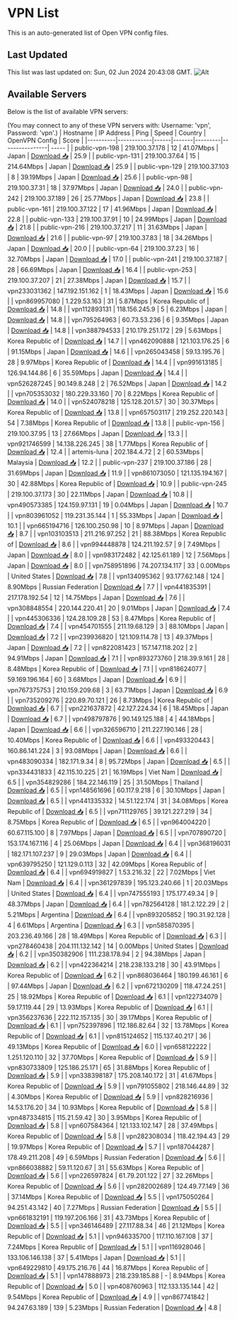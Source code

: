 # VPN List

This is an auto-generated list of Open VPN config files.

## Last Updated

This list was last updated on: Sun, 02 Jun 2024 20:43:08 GMT.
![Alt](https://repobeats.axiom.co/api/embed/186b98318ef1479477931607c1ad7d823f12451f.svg "Repobeats analytics image")

## Available Servers

Below is the list of available VPN servers:

(You may connect to any of these VPN servers with: Username: 'vpn', Password: 'vpn'.)
| Hostname | IP Address | Ping | Speed | Country | OpenVPN Config | Score |
|----------|------------|------|-------|---------|----------------| ----- |
| public-vpn-198 | 219.100.37.178 | 12 | 41.07Mbps | Japan | [Download 📥](./configs/server_0_JP.ovpn) | 25.9 |
| public-vpn-131 | 219.100.37.64 | 15 | 214.64Mbps | Japan | [Download 📥](./configs/server_1_JP.ovpn) | 25.9 |
| public-vpn-129 | 219.100.37.103 | 8 | 39.19Mbps | Japan | [Download 📥](./configs/server_2_JP.ovpn) | 25.6 |
| public-vpn-98 | 219.100.37.31 | 18 | 37.97Mbps | Japan | [Download 📥](./configs/server_3_JP.ovpn) | 24.0 |
| public-vpn-242 | 219.100.37.189 | 26 | 25.77Mbps | Japan | [Download 📥](./configs/server_4_JP.ovpn) | 23.8 |
| public-vpn-161 | 219.100.37.122 | 17 | 41.96Mbps | Japan | [Download 📥](./configs/server_5_JP.ovpn) | 22.8 |
| public-vpn-133 | 219.100.37.91 | 10 | 24.99Mbps | Japan | [Download 📥](./configs/server_6_JP.ovpn) | 21.8 |
| public-vpn-216 | 219.100.37.217 | 11 | 31.63Mbps | Japan | [Download 📥](./configs/server_7_JP.ovpn) | 21.6 |
| public-vpn-97 | 219.100.37.83 | 18 | 34.26Mbps | Japan | [Download 📥](./configs/server_8_JP.ovpn) | 20.0 |
| public-vpn-64 | 219.100.37.23 | 16 | 32.70Mbps | Japan | [Download 📥](./configs/server_9_JP.ovpn) | 17.0 |
| public-vpn-241 | 219.100.37.187 | 28 | 66.69Mbps | Japan | [Download 📥](./configs/server_10_JP.ovpn) | 16.4 |
| public-vpn-253 | 219.100.37.207 | 21 | 27.38Mbps | Japan | [Download 📥](./configs/server_11_JP.ovpn) | 15.7 |
| vpn233031362 | 147.192.151.162 | 1 | 18.43Mbps | Japan | [Download 📥](./configs/server_12_JP.ovpn) | 15.6 |
| vpn869957080 | 1.229.53.163 | 31 | 5.87Mbps | Korea Republic of | [Download 📥](./configs/server_13_KR.ovpn) | 14.8 |
| vpn112893131 | 118.156.245.9 | 5 | 6.23Mbps | Japan | [Download 📥](./configs/server_14_JP.ovpn) | 14.8 |
| vpn795264963 | 60.73.53.236 | 6 | 9.35Mbps | Japan | [Download 📥](./configs/server_15_JP.ovpn) | 14.8 |
| vpn388794533 | 210.179.251.172 | 29 | 5.63Mbps | Korea Republic of | [Download 📥](./configs/server_16_KR.ovpn) | 14.7 |
| vpn462090888 | 121.103.176.25 | 6 | 91.15Mbps | Japan | [Download 📥](./configs/server_17_JP.ovpn) | 14.6 |
| vpn265043458 | 59.13.195.76 | 28 | 9.97Mbps | Korea Republic of | [Download 📥](./configs/server_18_KR.ovpn) | 14.4 |
| vpn991613185 | 126.94.144.86 | 6 | 35.59Mbps | Japan | [Download 📥](./configs/server_19_JP.ovpn) | 14.4 |
| vpn526287245 | 90.149.8.248 | 2 | 76.52Mbps | Japan | [Download 📥](./configs/server_20_JP.ovpn) | 14.2 |
| vpn705353032 | 180.229.33.160 | 70 | 8.22Mbps | Korea Republic of | [Download 📥](./configs/server_21_KR.ovpn) | 14.0 |
| vpn524078218 | 125.128.201.57 | 30 | 30.37Mbps | Korea Republic of | [Download 📥](./configs/server_22_KR.ovpn) | 13.8 |
| vpn657503117 | 219.252.220.143 | 54 | 7.38Mbps | Korea Republic of | [Download 📥](./configs/server_23_KR.ovpn) | 13.8 |
| public-vpn-156 | 219.100.37.95 | 13 | 27.66Mbps | Japan | [Download 📥](./configs/server_24_JP.ovpn) | 13.3 |
| vpn921746599 | 14.138.226.245 | 38 | 1.77Mbps | Korea Republic of | [Download 📥](./configs/server_25_KR.ovpn) | 12.4 |
| artemis-luna | 202.184.4.72 | 2 | 60.53Mbps | Malaysia | [Download 📥](./configs/server_26_MY.ovpn) | 12.2 |
| public-vpn-237 | 219.100.37.186 | 28 | 31.69Mbps | Japan | [Download 📥](./configs/server_27_JP.ovpn) | 11.9 |
| vpn861073050 | 121.135.194.167 | 30 | 42.88Mbps | Korea Republic of | [Download 📥](./configs/server_28_KR.ovpn) | 10.9 |
| public-vpn-245 | 219.100.37.173 | 30 | 22.11Mbps | Japan | [Download 📥](./configs/server_29_JP.ovpn) | 10.8 |
| vpn490573385 | 124.159.97.131 | 19 | 0.04Mbps | Japan | [Download 📥](./configs/server_30_JP.ovpn) | 10.7 |
| vpn803961052 | 119.231.35.144 | 1 | 55.33Mbps | Japan | [Download 📥](./configs/server_31_JP.ovpn) | 10.1 |
| vpn665194716 | 126.100.250.98 | 10 | 8.97Mbps | Japan | [Download 📥](./configs/server_32_JP.ovpn) | 8.7 |
| vpn103103513 | 211.216.97.252 | 21 | 88.38Mbps | Korea Republic of | [Download 📥](./configs/server_33_KR.ovpn) | 8.6 |
| vpn994448878 | 124.211.192.57 | 9 | 7.49Mbps | Japan | [Download 📥](./configs/server_34_JP.ovpn) | 8.0 |
| vpn983172482 | 42.125.61.189 | 12 | 7.56Mbps | Japan | [Download 📥](./configs/server_35_JP.ovpn) | 8.0 |
| vpn758951896 | 74.207.134.117 | 33 | 0.00Mbps | United States | [Download 📥](./configs/server_36_US.ovpn) | 7.8 |
| vpn134095362 | 93.177.62.148 | 124 | 8.90Mbps | Russian Federation | [Download 📥](./configs/server_37_RU.ovpn) | 7.7 |
| vpn441835391 | 217.178.192.54 | 12 | 14.75Mbps | Japan | [Download 📥](./configs/server_38_JP.ovpn) | 7.6 |
| vpn308848554 | 220.144.220.41 | 20 | 9.01Mbps | Japan | [Download 📥](./configs/server_39_JP.ovpn) | 7.4 |
| vpn445306336 | 124.28.109.28 | 53 | 8.47Mbps | Korea Republic of | [Download 📥](./configs/server_40_KR.ovpn) | 7.4 |
| vpn454701555 | 211.19.68.129 | 3 | 88.10Mbps | Japan | [Download 📥](./configs/server_41_JP.ovpn) | 7.2 |
| vpn239936820 | 121.109.114.78 | 13 | 49.37Mbps | Japan | [Download 📥](./configs/server_42_JP.ovpn) | 7.2 |
| vpn822081423 | 157.147.118.202 | 2 | 94.91Mbps | Japan | [Download 📥](./configs/server_43_JP.ovpn) | 7.1 |
| vpn893273760 | 218.39.9.161 | 28 | 8.48Mbps | Korea Republic of | [Download 📥](./configs/server_44_KR.ovpn) | 7.1 |
| vpn818624077 | 59.169.196.164 | 60 | 3.68Mbps | Japan | [Download 📥](./configs/server_45_JP.ovpn) | 6.9 |
| vpn767375753 | 210.159.209.68 | 3 | 63.71Mbps | Japan | [Download 📥](./configs/server_46_JP.ovpn) | 6.9 |
| vpn735209276 | 220.89.70.121 | 26 | 8.73Mbps | Korea Republic of | [Download 📥](./configs/server_47_KR.ovpn) | 6.7 |
| vpn221637872 | 42.127.224.34 | 6 | 18.45Mbps | Japan | [Download 📥](./configs/server_48_JP.ovpn) | 6.7 |
| vpn498797876 | 90.149.125.188 | 4 | 44.18Mbps | Japan | [Download 📥](./configs/server_49_JP.ovpn) | 6.6 |
| vpn326596710 | 211.227.190.146 | 28 | 10.40Mbps | Korea Republic of | [Download 📥](./configs/server_50_KR.ovpn) | 6.6 |
| vpn493320443 | 160.86.141.224 | 3 | 93.08Mbps | Japan | [Download 📥](./configs/server_51_JP.ovpn) | 6.6 |
| vpn483090334 | 182.171.9.34 | 8 | 95.72Mbps | Japan | [Download 📥](./configs/server_52_JP.ovpn) | 6.5 |
| vpn334431833 | 42.115.10.225 | 21 | 16.19Mbps | Viet Nam | [Download 📥](./configs/server_53_VN.ovpn) | 6.5 |
| vpn354829286 | 184.22.146.119 | 25 | 31.50Mbps | Thailand | [Download 📥](./configs/server_54_TH.ovpn) | 6.5 |
| vpn148561696 | 60.117.9.218 | 6 | 30.10Mbps | Japan | [Download 📥](./configs/server_55_JP.ovpn) | 6.5 |
| vpn441335332 | 14.51.122.174 | 31 | 34.08Mbps | Korea Republic of | [Download 📥](./configs/server_56_KR.ovpn) | 6.5 |
| vpn711129765 | 39.121.227.219 | 34 | 8.75Mbps | Korea Republic of | [Download 📥](./configs/server_57_KR.ovpn) | 6.5 |
| vpn964004220 | 60.67.115.100 | 8 | 7.97Mbps | Japan | [Download 📥](./configs/server_58_JP.ovpn) | 6.5 |
| vpn707890720 | 153.174.167.116 | 4 | 25.06Mbps | Japan | [Download 📥](./configs/server_59_JP.ovpn) | 6.4 |
| vpn368196031 | 182.171.107.237 | 9 | 29.03Mbps | Japan | [Download 📥](./configs/server_60_JP.ovpn) | 6.4 |
| vpn639795250 | 121.129.0.113 | 32 | 42.09Mbps | Korea Republic of | [Download 📥](./configs/server_61_KR.ovpn) | 6.4 |
| vpn694919827 | 1.53.216.32 | 22 | 7.02Mbps | Viet Nam | [Download 📥](./configs/server_62_VN.ovpn) | 6.4 |
| vpn361297839 | 195.123.240.66 | 1 | 20.03Mbps | United States | [Download 📥](./configs/server_63_US.ovpn) | 6.4 |
| vpn747555193 | 175.177.49.34 | 9 | 48.37Mbps | Japan | [Download 📥](./configs/server_64_JP.ovpn) | 6.4 |
| vpn782564128 | 181.2.122.29 | 2 | 5.21Mbps | Argentina | [Download 📥](./configs/server_65_AR.ovpn) | 6.4 |
| vpn893205852 | 190.31.92.128 | 4 | 6.61Mbps | Argentina | [Download 📥](./configs/server_66_AR.ovpn) | 6.3 |
| vpn585870395 | 203.236.49.166 | 28 | 18.49Mbps | Korea Republic of | [Download 📥](./configs/server_67_KR.ovpn) | 6.3 |
| vpn278460438 | 204.111.132.142 | 14 | 0.00Mbps | United States | [Download 📥](./configs/server_68_US.ovpn) | 6.2 |
| vpn350382906 | 111.238.178.94 | 2 | 94.38Mbps | Japan | [Download 📥](./configs/server_69_JP.ovpn) | 6.2 |
| vpn422364214 | 218.238.133.218 | 30 | 43.91Mbps | Korea Republic of | [Download 📥](./configs/server_70_KR.ovpn) | 6.2 |
| vpn868036464 | 180.199.46.161 | 6 | 97.44Mbps | Japan | [Download 📥](./configs/server_71_JP.ovpn) | 6.2 |
| vpn672130209 | 118.47.24.251 | 25 | 18.92Mbps | Korea Republic of | [Download 📥](./configs/server_72_KR.ovpn) | 6.1 |
| vpn122734079 | 59.17.119.44 | 29 | 13.93Mbps | Korea Republic of | [Download 📥](./configs/server_73_KR.ovpn) | 6.1 |
| vpn356237636 | 222.112.157.135 | 30 | 39.17Mbps | Korea Republic of | [Download 📥](./configs/server_74_KR.ovpn) | 6.1 |
| vpn752397896 | 112.186.82.64 | 32 | 13.78Mbps | Korea Republic of | [Download 📥](./configs/server_75_KR.ovpn) | 6.1 |
| vpn815124652 | 115.137.40.217 | 36 | 49.13Mbps | Korea Republic of | [Download 📥](./configs/server_76_KR.ovpn) | 6.0 |
| vpn658122222 | 1.251.120.110 | 32 | 37.70Mbps | Korea Republic of | [Download 📥](./configs/server_77_KR.ovpn) | 5.9 |
| vpn830733809 | 125.186.25.171 | 65 | 31.88Mbps | Korea Republic of | [Download 📥](./configs/server_78_KR.ovpn) | 5.9 |
| vpn338398187 | 175.208.140.172 | 31 | 41.67Mbps | Korea Republic of | [Download 📥](./configs/server_79_KR.ovpn) | 5.9 |
| vpn791055802 | 218.146.44.89 | 32 | 4.30Mbps | Korea Republic of | [Download 📥](./configs/server_80_KR.ovpn) | 5.9 |
| vpn828216936 | 14.53.176.20 | 34 | 10.93Mbps | Korea Republic of | [Download 📥](./configs/server_81_KR.ovpn) | 5.8 |
| vpn487334815 | 115.21.59.42 | 30 | 3.95Mbps | Korea Republic of | [Download 📥](./configs/server_82_KR.ovpn) | 5.8 |
| vpn607584364 | 121.133.102.147 | 28 | 37.49Mbps | Korea Republic of | [Download 📥](./configs/server_83_KR.ovpn) | 5.8 |
| vpn282308034 | 118.42.194.43 | 29 | 19.97Mbps | Korea Republic of | [Download 📥](./configs/server_84_KR.ovpn) | 5.7 |
| vpn187044287 | 178.49.211.208 | 49 | 6.59Mbps | Russian Federation | [Download 📥](./configs/server_85_RU.ovpn) | 5.6 |
| vpn866038882 | 59.11.120.67 | 31 | 55.63Mbps | Korea Republic of | [Download 📥](./configs/server_86_KR.ovpn) | 5.6 |
| vpn226597824 | 61.79.201.122 | 27 | 32.26Mbps | Korea Republic of | [Download 📥](./configs/server_87_KR.ovpn) | 5.6 |
| vpn282002689 | 124.49.77.149 | 36 | 37.14Mbps | Korea Republic of | [Download 📥](./configs/server_88_KR.ovpn) | 5.5 |
| vpn175050264 | 94.251.43.142 | 40 | 7.27Mbps | Russian Federation | [Download 📥](./configs/server_89_RU.ovpn) | 5.5 |
| vpn661832191 | 119.197.206.166 | 31 | 43.73Mbps | Korea Republic of | [Download 📥](./configs/server_90_KR.ovpn) | 5.5 |
| vpn346146489 | 27.117.88.34 | 46 | 21.12Mbps | Korea Republic of | [Download 📥](./configs/server_91_KR.ovpn) | 5.1 |
| vpn946335700 | 117.110.167.108 | 37 | 7.24Mbps | Korea Republic of | [Download 📥](./configs/server_92_KR.ovpn) | 5.1 |
| vpn116928046 | 133.106.146.138 | 37 | 5.41Mbps | Japan | [Download 📥](./configs/server_93_JP.ovpn) | 5.1 |
| vpn649229810 | 49.175.216.76 | 44 | 16.87Mbps | Korea Republic of | [Download 📥](./configs/server_94_KR.ovpn) | 5.1 |
| vpn147888973 | 218.239.185.88 | - | 8.94Mbps | Korea Republic of | [Download 📥](./configs/server_95_KR.ovpn) | 5.0 |
| vpn408760963 | 112.133.135.144 | 42 | 9.54Mbps | Korea Republic of | [Download 📥](./configs/server_96_KR.ovpn) | 4.9 |
| vpn867741842 | 94.247.63.189 | 139 | 5.23Mbps | Russian Federation | [Download 📥](./configs/server_97_RU.ovpn) | 4.8 |
